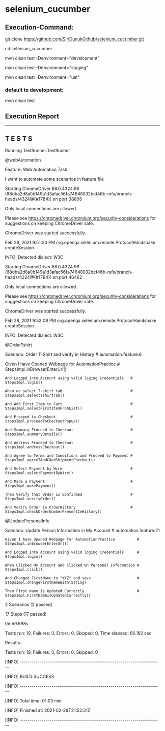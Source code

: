 # selenium_cucumber

## Execution-Command:
git clone https://github.com/SiriDunukGithub/selenium_cucumber.git

cd selenium_cucumber

mvn clean test -Denvironment="development"

mvn clean test -Denvironment="staging"

mvn clean test -Denvironment="uat"

### default to development:
mvn clean test

## Execution Report
-------------------------------------------------------
 T E S T S
-------------------------------------------------------
Running TestRunner.TestRunner

@webAutomation

Feature: Web Automation Task

  I want to automate some scenarios in feature file
  
Starting ChromeDriver 88.0.4324.96 (68dba2d8a0b149a1d3afac56fa74648032bcf46b-refs/branch-heads/4324@{#1784}) on port 38806

Only local connections are allowed.

Please see https://chromedriver.chromium.org/security-considerations for suggestions on keeping ChromeDriver safe.

ChromeDriver was started successfully.

Feb 28, 2021 9:51:33 PM org.openqa.selenium.remote.ProtocolHandshake createSession

INFO: Detected dialect: W3C

Starting ChromeDriver 88.0.4324.96 (68dba2d8a0b149a1d3afac56fa74648032bcf46b-refs/branch-heads/4324@{#1784}) on port 46462

Only local connections are allowed.

Please see https://chromedriver.chromium.org/security-considerations for suggestions on keeping ChromeDriver safe.

ChromeDriver was started successfully.

Feb 28, 2021 9:52:08 PM org.openqa.selenium.remote.ProtocolHandshake createSession

INFO: Detected dialect: W3C

  @OrderTshirt

Scenario: Order T-Shirt and verify in History              # automation.feature:6

  Given I have Opened Webpage for AutomationPractice       # StepsImpl.inBrowserEnterUrl()

    And Logged into Account using valid loging Credentials   # StepsImpl.login()
    
    When we select T-shirt tab                               # StepsImpl.selectTshirtTab()
    
    And Add First Item to Cart                               # StepsImpl.selectFirstItemFromList()
    
    And Proceed to Checkout                                  # StepsImpl.proceedToCheckoutPopup()
    
    And Summary Proceed to Checkout                          # StepsImpl.summaryDetails()
    
    And Address Proceed to Checkout                          # StepsImpl.addressCheckout()
    
    And Agree to Terms and Conditions and Proceed to Payment # StepsImpl.agreeTAndCAndShipmentCheckout()
    
    And Select Payment by Wire                               # StepsImpl.selectPaymentByWire()
    
    And Made a Payment                                       # StepsImpl.makePayment()
    
    Then Verify that Order is Confirmed                      # StepsImpl.verifyOrder()
    
    And Verify Order in OrderHistory                         # StepsImpl.checkOrderNumberPresentInHistory()

  @UpdatePersonalInfo

  Scenario: Update Person Information in My Account             # automation.feature:21
  
    Given I have Opened Webpage for AutomationPractice          # StepsImpl.inBrowserEnterUrl()
    
    And Logged into Account using valid loging Credentials      # StepsImpl.login()
    
    When Clicked My Account and Clicked On Personal Information # StepsImpl.click()
    
    And Changed FirstName to "XYZ" and save                     # StepsImpl.changeFirstNameWith(String)
    
    Then First Name is Updated Correctly                        # StepsImpl.FirstNameIsUpdatedCorrectly()


2 Scenarios (2 passed)

17 Steps (17 passed)

0m59.698s

Tests run: 19, Failures: 0, Errors: 0, Skipped: 0, Time elapsed: 60.182 sec

Results :

Tests run: 19, Failures: 0, Errors: 0, Skipped: 0


[INFO] ------------------------------------------------------------------------

[INFO] BUILD SUCCESS

[INFO] ------------------------------------------------------------------------

[INFO] Total time:  01:03 min

[INFO] Finished at: 2021-02-28T21:52:31Z

[INFO] ------------------------------------------------------------------------
